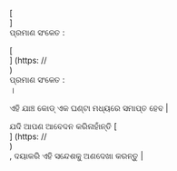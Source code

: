 [<br host>]<br action>ପ୍ରମାଣ ସଂକେତ :<br code>

[<br host>] (https: //<br host>)<br action>ପ୍ରମାଣ ସଂକେତ :<br code>।

ଏହି ଯାଞ୍ଚ କୋଡ୍ ଏକ ଘଣ୍ଟା ମଧ୍ୟରେ ସମାପ୍ତ ହେବ |

ଯଦି ଆପଣ ଆବେଦନ କରିନାହାଁନ୍ତି [<br host>] (https: //<br host>)<br action>, ଦୟାକରି ଏହି ସନ୍ଦେଶକୁ ଅଣଦେଖା କରନ୍ତୁ |
